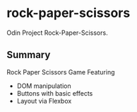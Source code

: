 # rock-paper-scissors
Odin Project Rock-Paper-Scissors.

## Summary
Rock Paper Scissors Game Featuring
- DOM manipulation
- Buttons with basic effects
- Layout via Flexbox
